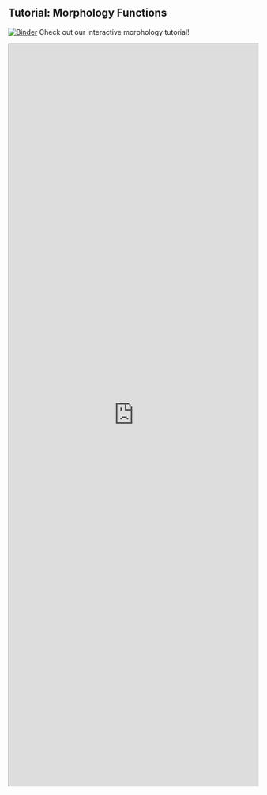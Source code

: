 ## Tutorial: Morphology Functions 

[![Binder](https://mybinder.org/badge_logo.svg)](https://mybinder.org/v2/gh/danforthcenter/plantcv-binder.git/master?filepath=notebooks/morphology_tutorial/morphology_tutorial.ipynb) Check out our interactive morphology tutorial! 

<iframe src="https://nbviewer.jupyter.org/github/danforthcenter/plantcv-binder/blob/master/notebooks/morphology_tutorial/morphology_tutorial.ipynb" width="100%" height="1500px"></iframe>
